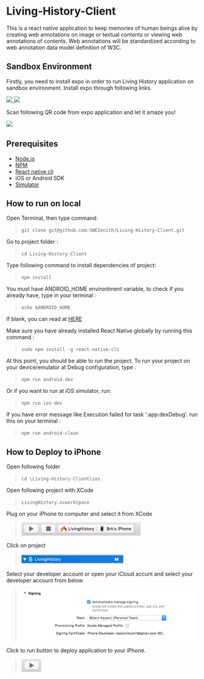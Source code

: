 # Living-History-Client


This is a react native application to keep memories of human beings alive by creating web annotations on image or textual contents or viewing web annotations of contents. Web annotations will be standardized according to web annotation data model definition of W3C.

## Sandbox Environment

Firstly, you need to install expo in order to run Living History application on sandbox environment. Install expo through following links.

<div style="display:inline-block">
	<a target="_blank" href="https://itunes.apple.com/app/apple-store/id982107779?ct=www&mt=8" >
	<img src="https://github.com/bulentrahimkazanci/Living-History-Client/blob/master/assets/app-store.png" 
		 width="200" 
		 style="display:inline;"/>
	</a>
	<a target="_blank" href="https://play.google.com/store/apps/details?id=host.exp.exponent&referrer=www" >
	<img src="https://github.com/bulentrahimkazanci/Living-History-Client/blob/master/assets/play-store.png" 
		 width="200" 
		 style="display:inline;"/>
	</a>
 </div>


Scan following QR code from expo application and let it amaze you!

<img src="https://github.com/bulentrahimkazanci/Living-History-Client/blob/master/assets/living-memories-qr.png"/>


## Prerequisites

* [Node.js](https://nodejs.org/en/download/)
* [NPM](https://www.npmjs.com/get-npm)
* [React native cli](https://www.npmjs.com/package/react-native-cli)
* iOS or Android SDK
* [Simulator](https://docs.genymotion.com/Content/01_Get_Started/Installation.htm)

## How to run on local

Open Terminal, then type command:

> ```git clone git@github.com:SWEZenith/Living-History-Client.git```

Go to project folder :

> ```cd Living-History-Client```

Type following command to install dependencies of project:

> ```npm install```

You must have ANDROID_HOME environtment variable, to check if you already have, type in your terminal :

> ```echo $ANDROID_HOME```

If blank, you can read at [HERE](https://goo.gl/XSBmwE)

Make sure you have already installed React Native globally by running this command :

> ```sudo npm install -g react-native-cli```

At this point, you should be able to run the project. To run your project on your device/emulator at Debug configuration, type :

> ```npm run android-dev```

Or if you want to run at iOS simulator, run:

> ```npm run ios-dev```

If you have error message like Execution failed for task ':app:dexDebug'. run this on your terminal :

> ```npm run android-clean```


## How to Deploy to iPhone

Open following folder
> ```cd \Living-History-Client\ios```

Open following project with XCode

> ```LivingHistory.xcworkspace```

Plug on your iPhone to computer and select it from XCode

> ![](https://github.com/SWEZenith/Fall2017Swe574-Zenith/blob/master/resources/ios/device-selection.png)

Click on project

> ![](https://github.com/SWEZenith/Fall2017Swe574-Zenith/blob/master/resources/ios/xcode-project.png)

Select your developer account or open your iCloud accunt and select your developer account from below

> ![](https://github.com/SWEZenith/Fall2017Swe574-Zenith/blob/master/resources/ios/developer-account.png)

Click to run button to deploy application to your iPhone.

> ![](https://github.com/SWEZenith/Fall2017Swe574-Zenith/blob/master/resources/ios/run-button.png)
